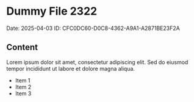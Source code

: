 # Dummy File 2322

Date: 2025-04-03
ID: CFC0DC60-D0C8-4362-A9A1-A2871BE23F2A

## Content

Lorem ipsum dolor sit amet, consectetur adipiscing elit.
Sed do eiusmod tempor incididunt ut labore et dolore magna aliqua.

* Item 1
* Item 2
* Item 3

